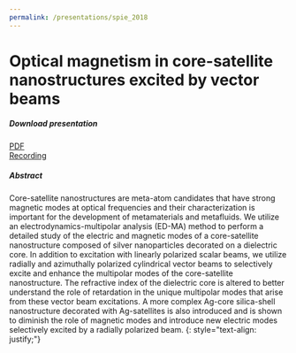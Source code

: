 ```yaml
---
permalink: /presentations/spie_2018
---
```

# Optical magnetism in core-satellite nanostructures excited by vector beams

##### Download presentation
[PDF](https://jparker.nyc3.digitaloceanspaces.com/spie_2018.pdf)  
[Recording](https://doi.org/10.1117/12.2290877)

##### Abstract

Core-satellite nanostructures are meta-atom candidates that have strong magnetic modes at optical frequencies and their characterization is important for the development of metamaterials and metafluids. We utilize an electrodynamics-multipolar analysis (ED-MA) method to perform a detailed study of the electric and magnetic modes of a core-satellite nanostructure composed of silver nanoparticles decorated on a dielectric core. In addition to excitation with linearly polarized scalar beams, we utilize radially and azimuthally polarized cylindrical vector beams to selectively excite and enhance the multipolar modes of the core-satellite nanostructure. The refractive index of the dielectric core is altered to better understand the role of retardation in the unique multipolar modes that arise from these vector beam excitations. A more complex Ag-core silica-shell nanostructure decorated with Ag-satellites is also introduced and is shown to diminish the role of magnetic modes and introduce new electric modes selectively excited by a radially polarized beam.
{: style="text-align: justify;"}
